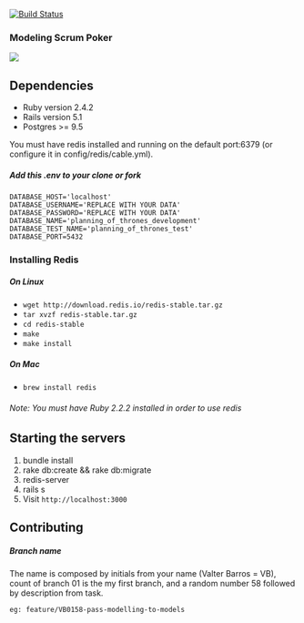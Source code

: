 [![Build Status](https://travis-ci.org/valterbarros/scrum-poker.svg?branch=master)](https://travis-ci.org/valterbarros/scrum-poker)

### Modeling Scrum Poker

![](https://raw.githubusercontent.com/valterbarros/scrum-poker/master/modeling_project/logic-model.png)

## Dependencies

* Ruby version 2.4.2
* Rails version 5.1
* Postgres >= 9.5

You must have redis installed and running on the default port:6379 (or configure it in config/redis/cable.yml).
##### Add this .env to your clone or fork

```
DATABASE_HOST='localhost'
DATABASE_USERNAME='REPLACE WITH YOUR DATA'
DATABASE_PASSWORD='REPLACE WITH YOUR DATA'
DATABASE_NAME='planning_of_thrones_development'
DATABASE_TEST_NAME='planning_of_thrones_test'
DATABASE_PORT=5432
```

### Installing Redis
##### On Linux
* `wget http://download.redis.io/redis-stable.tar.gz`
* `tar xvzf redis-stable.tar.gz`
* `cd redis-stable`
* `make`
* `make install`

##### On Mac
* `brew install redis`

###### Note: You must have Ruby 2.2.2 installed in order to use redis

## Starting the servers

1. bundle install
2. rake db:create && rake db:migrate
3. redis-server
4. rails s
5. Visit `http://localhost:3000`

## Contributing
##### Branch name

  The name is composed by initials from your name (Valter Barros = VB), count of branch 01 is the my first branch, and a random number 58 followed by description from task.

  `eg: feature/VB0158-pass-modelling-to-models`

